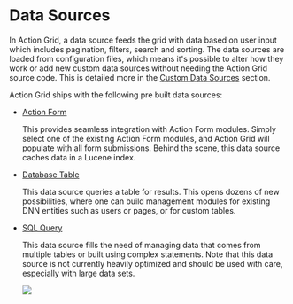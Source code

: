 # Data Sources

In Action Grid, a data source feeds the grid with data based on user input which includes pagination, filters, search and sorting. The data sources are loaded from configuration files, which means it's possible to alter how they work or add new custom data sources without needing the Action Grid source code. This is detailed more in the [Custom Data Sources](dnnsharp.com) section.

Action Grid ships with the following pre built data sources:

* [Action Form](dnnsharp.com)

  This provides seamless integration with Action Form modules. Simply select one of the existing Action Form modules, and Action Grid will populate with all form submissions. Behind the scene, this data source caches data in a Lucene index.

* [Database Table](dnnsharp.com)

  This data source queries a table for results. This opens dozens of new possibilities, where one can build management modules for existing DNN entities such as users or pages, or for custom tables.

* [SQL Query](dnnsharp.com)

  This data source fills the need of managing data that comes from multiple tables or built using complex statements. Note that this data source is not currently heavily optimized and should be used with care, especially with large data sets.
  
  ![](assets/data.png)